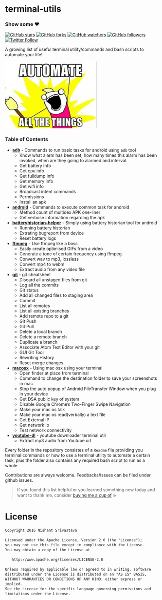 # terminal-utils

### Show some :heart:
[![GitHub stars](https://img.shields.io/github/stars/nisrulz/terminal-utils.svg?style=social&label=Star)](https://github.com/nisrulz/terminal-utils) [![GitHub forks](https://img.shields.io/github/forks/nisrulz/terminal-utils.svg?style=social&label=Fork)](https://github.com/nisrulz/terminal-utils/fork) [![GitHub watchers](https://img.shields.io/github/watchers/nisrulz/terminal-utils.svg?style=social&label=Watch)](https://github.com/nisrulz/terminal-utils) [![GitHub followers](https://img.shields.io/github/followers/nisrulz.svg?style=social&label=Follow)](https://github.com/nisrulz/terminal-utils)  
[![Twitter Follow](https://img.shields.io/twitter/follow/nisrulz.svg?style=social)](https://twitter.com/nisrulz) 

A growing list of useful terminal utility/commands and bash scripts to automate your life!

![#automateeverything](img_meme1.png)

### Table of Contents

+ [**adb**](/adb/) - Commands to run basic tasks for android using `adb` tool
	+ Know what alarm has been set, how many times this alarm has been invoked, when are they going to alarmed and interval.
	+ Get battery info
	+ Get cpu info
	+ Get fulldump info
	+ Get memory info
	+ Get wifi info
	+ Broadcast intent commands
	+ Permissions
	+ Install an apk
+ [**android**](/adb/) - Commands to execute common task for android
	+ Method count of multidex APK one-liner
	+ Get verbose information regarding the apk
+ [**batteryhistorian-helper**](/batteryhistorian-helper/) - Simply using battery historian tool for android
	+ Running battery historian
	+ Extrating bugreport from device
	+ Reset battery logs
+ [**ffmpeg**](/ffmpeg/) - Use ffmpeg like a boss
	+ Easily create optimised GIFs from a video
	+ Generate a tone of certain frequency using ffmpeg
	+ Convert wav to mp3, lossless
	+ Convert mp4 to webm
	+ Extract audio from any video file
+ [**git**](/git/) - git cheatsheet
	+ Discard all unstaged files from git
	+ Log all the commits
	+ Git status
	+ Add all changed files to staging area
	+ Commit
	+ List all remotes
	+ List all existing branches
	+ Add remote repo to a git
	+ Git Push
	+ Git Pull
	+ Delete a local branch
	+ Delete a remote branch
	+ Duplicate a branch
	+ Associate Atom Text Editor with your git
	+ GUI Git Tool
	+ Rewriting History
	+ Reset merge changes
+ [**macosx**](/macosx/) - Using mac osx using your terminal
	+ Open finder at place from terminal
	+ Command to change the destination folder to save your screenshots in mac
	+ Stop the auto popup of Android FileTransfer Window when you plug in your device
	+ Get DSA public key of system
	+ Disable Google Chrome’s Two-Finger Swipe Navigation
	+ Make your mac os talk
	+ Make your mac os read(verbally) a text file
	+ Get External IP
	+ Get network ip
	+ Test network connectivity
+ [**youtube-dl**](/youtube-dl/) - youtube downloader terminal util 
	+ Extract mp3 audio from Youtube url


Every folder in the repository consistes of a `Readme` file providing you terminal commands or how to use a terminal utility to automate a certain task, plus the folder also contains any required bash script to run as a whole.

Contributions are always welcome.
Feedbacks/Issues can be filed under github issues.


> If you found this list helpful or you learned something new today and want to thank me, consider [buying me a cup of](https://www.paypal.me/nisrulz) :coffee:

License
=======

    Copyright 2016 Nishant Srivastava

    Licensed under the Apache License, Version 2.0 (the "License");
    you may not use this file except in compliance with the License.
    You may obtain a copy of the License at

       http://www.apache.org/licenses/LICENSE-2.0

    Unless required by applicable law or agreed to in writing, software
    distributed under the License is distributed on an "AS IS" BASIS,
    WITHOUT WARRANTIES OR CONDITIONS OF ANY KIND, either express or implied.
    See the License for the specific language governing permissions and
    limitations under the License.

